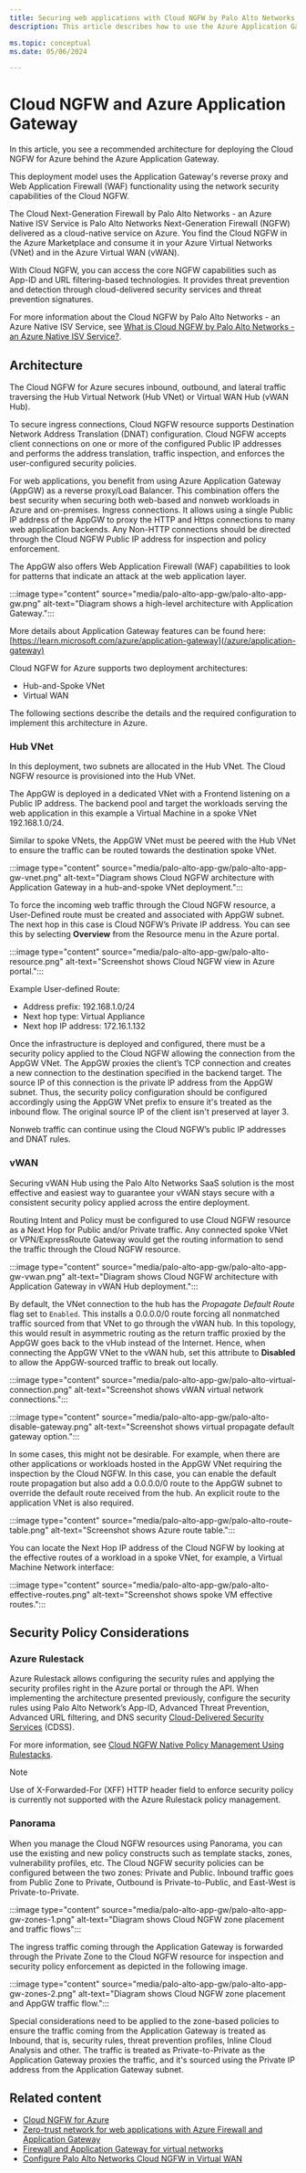 ```yaml
---
title: Securing web applications with Cloud NGFW by Palo Alto Networks
description: This article describes how to use the Azure Application Gateway with the Cloud NGFW (Next-Generation Firewall) by Palo Alto Networks - an Azure Native ISV Service resource.

ms.topic: conceptual
ms.date: 05/06/2024

---
```

# Cloud NGFW and Azure Application Gateway

In this article, you see a recommended architecture for deploying the Cloud NGFW for Azure behind the Azure Application Gateway.

This deployment model uses the Application Gateway's reverse proxy and Web Application Firewall (WAF) functionality using the network security capabilities of the Cloud NGFW.

The Cloud Next-Generation Firewall by Palo Alto Networks - an Azure Native ISV Service is Palo Alto Networks Next-Generation Firewall (NGFW) delivered as a cloud-native service on Azure. You find the Cloud NGFW in the Azure Marketplace and consume it in your Azure Virtual Networks (VNet) and in the Azure Virtual WAN (vWAN).

With Cloud NGFW, you can access the core NGFW capabilities such as App-ID and URL filtering-based technologies. It provides threat prevention and detection through cloud-delivered security services and threat prevention signatures.

For more information about the Cloud NGFW by Palo Alto Networks - an Azure Native ISV
Service, see [What is Cloud NGFW by Palo Alto Networks - an Azure Native ISV Service?](palo-alto-overview.md).

## Architecture

The Cloud NGFW for Azure secures inbound, outbound, and lateral traffic traversing the Hub Virtual Network (Hub VNet) or Virtual WAN Hub (vWAN Hub).

To secure ingress connections, Cloud NGFW resource supports Destination Network Address Translation (DNAT) configuration. Cloud NGFW accepts client connections on one or more of the configured Public IP addresses and performs the address translation, traffic inspection, and enforces the user-configured security policies.

For web applications, you benefit from using Azure Application Gateway (AppGW) as a reverse proxy/Load Balancer. This combination offers the best security when securing both web-based and nonweb workloads in Azure and on-premises. Ingress connections. It allows using a single Public IP address of the AppGW to proxy the HTTP and Https connections to many web application backends. Any Non-HTTP connections should be directed through the Cloud NGFW Public IP address for inspection and policy enforcement.

The AppGW also offers Web Application Firewall (WAF) capabilities to look for patterns that indicate an attack at the web application layer.

:::image type="content" source="media/palo-alto-app-gw/palo-alto-app-gw.png" alt-text="Diagram shows a high-level architecture with Application Gateway.":::

More details about Application Gateway features can be found here: [https://learn.microsoft.com/azure/application-gateway](/azure/application-gateway)

Cloud NGFW for Azure supports two deployment architectures:

- Hub-and-Spoke VNet
- Virtual WAN

The following sections describe the details and the required configuration to implement this architecture in Azure.

### Hub VNet

In this deployment, two subnets are allocated in the Hub VNet. The Cloud NGFW resource is provisioned into the Hub VNet.

The AppGW is deployed in a dedicated VNet with a Frontend listening on a Public IP address. The backend pool and target the workloads serving the web application in this example a Virtual Machine in a spoke VNet 192.168.1.0/24.

Similar to spoke VNets, the AppGW VNet must be peered with the Hub VNet to ensure the traffic can be routed towards the destination spoke VNet.

:::image type="content" source="media/palo-alto-app-gw/palo-alto-app-gw-vnet.png" alt-text="Diagram shows Cloud NGFW architecture with Application Gateway in a hub-and-spoke VNet deployment.":::

To force the incoming web traffic through the Cloud NGFW resource, a User-Defined route must be created and associated with AppGW subnet. The next hop in this case is Cloud NGFW’s Private IP address. You can see this by selecting **Overview** from the Resource menu in the Azure portal.

:::image type="content" source="media/palo-alto-app-gw/palo-alto-resource.png" alt-text="Screenshot shows Cloud NGFW view in Azure portal.":::

Example User-defined Route:

- Address prefix: 192.168.1.0/24
- Next hop type: Virtual Appliance
- Next hop IP address: 172.16.1.132

Once the infrastructure is deployed and configured, there must be a security policy applied to the Cloud NGFW allowing the connection from the AppGW VNet. The AppGW proxies the client’s TCP connection and creates a new connection to the destination specified in the backend target. The source IP of this connection is the private IP address from the AppGW subnet. Thus, the security policy configuration should be configured accordingly using the AppGW VNet prefix to ensure it's treated as the inbound flow. The original source IP of the client isn't preserved at layer 3.

Nonweb traffic can continue using the Cloud NGFW’s public IP addresses and DNAT rules.

### vWAN

Securing vWAN Hub using the Palo Alto Networks SaaS solution is the most effective and easiest way to guarantee your vWAN stays secure with a consistent security policy applied across the entire deployment.

Routing Intent and Policy must be configured to use Cloud NGFW resource as a Next Hop for Public and/or Private traffic. Any connected spoke VNet or VPN/ExpressRoute Gateway would get the routing information to send the traffic through the Cloud NGFW resource.

:::image type="content" source="media/palo-alto-app-gw/palo-alto-app-gw-vwan.png" alt-text="Diagram shows Cloud NGFW architecture with Application Gateway in vWAN Hub deployment.":::

By default, the VNet connection to the hub has the _Propagate Default Route_ flag set to `Enabled`. This installs a 0.0.0.0/0 route forcing all nonmatched traffic sourced from that VNet to go through the vWAN hub. In this topology, this would result in asymmetric routing as the return traffic proxied by the AppGW goes back to the vHub instead of the Internet. Hence, when connecting the AppGW VNet to the vWAN hub, set this attribute to **Disabled** to allow the AppGW-sourced traffic to break out locally.

:::image type="content" source="media/palo-alto-app-gw/palo-alto-virtual-connection.png" alt-text="Screenshot shows vWAN virtual network connections.":::

:::image type="content" source="media/palo-alto-app-gw/palo-alto-disable-gateway.png" alt-text="Screenshot shows virtual propagate default gateway option.":::

In some cases, this might not be desirable. For example, when there are other applications or workloads hosted in the AppGW VNet requiring the inspection by the Cloud NGFW. In this case, you can enable the default route propagation but also add a 0.0.0.0/0 route to the AppGW subnet to override the default route received from the hub. An explicit route to the application VNet is also required.

:::image type="content" source="media/palo-alto-app-gw/palo-alto-route-table.png" alt-text="Screenshot shows Azure route table.":::

You can locate the Next Hop IP address of the Cloud NGFW by looking at the effective routes of a workload in a spoke VNet, for example, a Virtual Machine Network interface:

:::image type="content" source="media/palo-alto-app-gw/palo-alto-effective-routes.png" alt-text="Screenshot shows spoke VM effective routes.":::

## Security Policy Considerations

### Azure Rulestack

Azure Rulestack allows configuring the security rules and applying the security profiles right in the Azure portal or through the API. When implementing the architecture presented previously, configure the security rules using Palo Alto Network’s App-ID, Advanced Threat Prevention, Advanced URL filtering, and DNS security [Cloud-Delivered Security Services](https://www.paloaltonetworks.com/network-security/security-subscriptions) (CDSS).

For more information, see [Cloud NGFW Native Policy Management Using Rulestacks](https://docs.paloaltonetworks.com/cloud-ngfw/azure/cloud-ngfw-for-azure/native-policy-management).

> [!NOTE]
> Use  of X-Forwarded-For (XFF) HTTP header field to enforce security policy is currently not supported with the Azure Rulestack policy management.

### Panorama

When you manage the Cloud NGFW resources using Panorama, you can use the existing and new policy constructs such as template stacks, zones, vulnerability profiles, etc. The Cloud NGFW security policies can be configured between the two zones: Private and Public. Inbound traffic goes from Public Zone to Private, Outbound is Private-to-Public, and East-West is Private-to-Private.

:::image type="content" source="media/palo-alto-app-gw/palo-alto-app-gw-zones-1.png" alt-text="Diagram shows Cloud NGFW zone placement and traffic flows":::

The ingress traffic coming through the Application Gateway is forwarded through the Private Zone to the Cloud NGFW resource for inspection and security policy enforcement as depicted in the following image.

:::image type="content" source="media/palo-alto-app-gw/palo-alto-app-gw-zones-2.png" alt-text="Diagram shows Cloud NGFW zone placement and AppGW traffic flow.":::

Special considerations need to be applied to the zone-based policies to ensure the traffic coming from the Application Gateway is treated as Inbound, that is, security rules, threat prevention profiles, Inline Cloud Analysis and other. The traffic is treated as Private-to-Private as the Application Gateway proxies the traffic, and it's sourced using the Private IP address from the Application Gateway subnet.

## Related content

- [Cloud NGFW for Azure](https://docs.paloaltonetworks.com/cloud-ngfw/azure/cloud-ngfw-for-azure)
- [Zero-trust network for web applications with Azure Firewall and Application Gateway](/azure/architecture/example-scenario/gateway/application-gateway-before-azure-firewall)
- [Firewall and Application Gateway for virtual networks](/azure/architecture/example-scenario/gateway/firewall-application-gateway)
- [Configure Palo Alto Networks Cloud NGFW in Virtual WAN](/azure/virtual-wan/how-to-palo-alto-cloud-ngfw)
